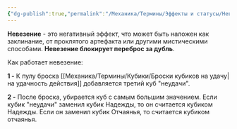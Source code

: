 ```yaml
---
{"dg-publish":true,"permalink":"/Механика/Термины/Эффекты и статусы/Невезение/","noteIcon":"","created":"2025-09-07T13:19:25.047+03:00","updated":"2025-09-04T14:32:05.058+03:00"}
---
```




**Невезение** - это негативный эффект, что может быть наложен как заклинание, от проклятого артефакта или другими мистическими способами.  **Невезение блокирует переброс за дубль**.

Как работает невезение:

**1 -** К пулу броска [[Механика/Термины/Кубики/Броски кубиков на удачу\|на удачность действия]] добавляется третий куб "неудачи". 

**2 -** После броска, убирается куб с самым большим значением. Если кубик "неудачи" заменил кубик Надежды, то он считается кубиком Надежды. Если он заменил кубик Отчаянья, то считается кубиком отчаянья. 
